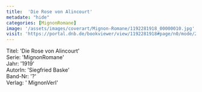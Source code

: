 ```yaml
---
title:  'Die Rose von Alincourt'
metadate: "hide"
categories: [MignonRomane]
image: '/assets/images/coverart/Mignon-Romane/1192281918_00000010.jpg'
visit: 'https://portal.dnb.de/bookviewer/view/1192281918#page/n0/mode/2up'
---
```

Titel: 'Die Rose von Alincourt' <br>
Serie: 'MignonRomane' <br>
Jahr: '1919' <br>
AutorIn: 'Siegfried Baske' <br>
Band-Nr: '?' <br>
Verlag: ' MignonVerl'
